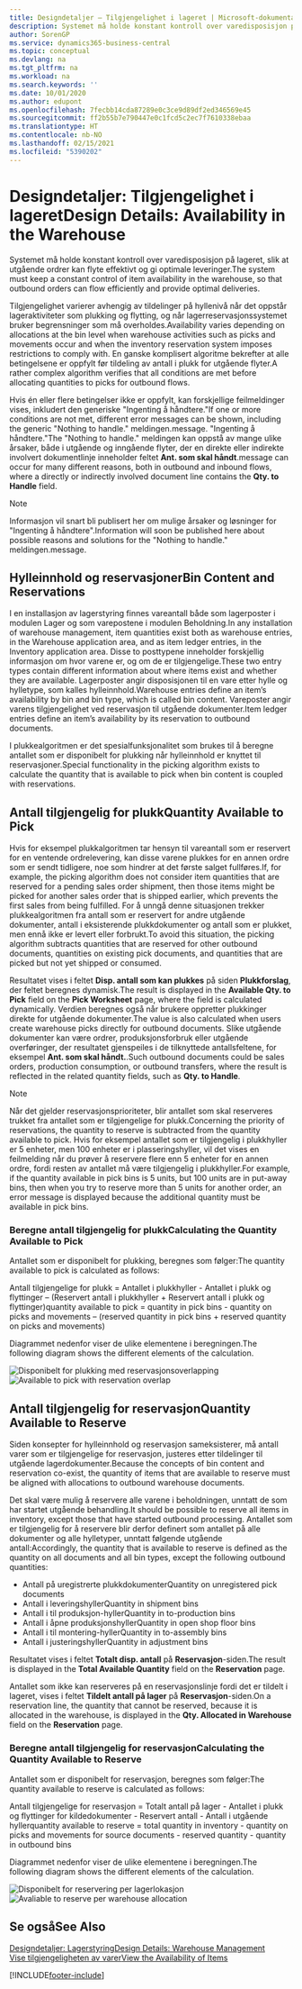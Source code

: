 ```yaml
---
title: Designdetaljer – Tilgjengelighet i lageret | Microsoft-dokumentasjon
description: Systemet må holde konstant kontroll over varedisposisjon på lageret, slik at utgående ordrer kan flyte effektivt og gi optimale leveringer.
author: SorenGP
ms.service: dynamics365-business-central
ms.topic: conceptual
ms.devlang: na
ms.tgt_pltfrm: na
ms.workload: na
ms.search.keywords: ''
ms.date: 10/01/2020
ms.author: edupont
ms.openlocfilehash: 7fecbb14cda87289e0c3ce9d89df2ed346569e45
ms.sourcegitcommit: ff2b55b7e790447e0c1fcd5c2ec7f7610338ebaa
ms.translationtype: HT
ms.contentlocale: nb-NO
ms.lasthandoff: 02/15/2021
ms.locfileid: "5390202"
---
```

# <a name="design-details-availability-in-the-warehouse"></a><span data-ttu-id="ac16b-103">Designdetaljer: Tilgjengelighet i lageret</span><span class="sxs-lookup"><span data-stu-id="ac16b-103">Design Details: Availability in the Warehouse</span></span>
<span data-ttu-id="ac16b-104">Systemet må holde konstant kontroll over varedisposisjon på lageret, slik at utgående ordrer kan flyte effektivt og gi optimale leveringer.</span><span class="sxs-lookup"><span data-stu-id="ac16b-104">The system must keep a constant control of item availability in the warehouse, so that outbound orders can flow efficiently and provide optimal deliveries.</span></span>  

<span data-ttu-id="ac16b-105">Tilgjengelighet varierer avhengig av tildelinger på hyllenivå når det oppstår lageraktiviteter som plukking og flytting, og når lagerreservasjonssystemet bruker begrensninger som må overholdes.</span><span class="sxs-lookup"><span data-stu-id="ac16b-105">Availability varies depending on allocations at the bin level when warehouse activities such as picks and movements occur and when the inventory reservation system imposes restrictions to comply with.</span></span> <span data-ttu-id="ac16b-106">En ganske komplisert algoritme bekrefter at alle betingelsene er oppfylt før tildeling av antall i plukk for utgående flyter.</span><span class="sxs-lookup"><span data-stu-id="ac16b-106">A rather complex algorithm verifies that all conditions are met before allocating quantities to picks for outbound flows.</span></span>

<span data-ttu-id="ac16b-107">Hvis én eller flere betingelser ikke er oppfylt, kan forskjellige feilmeldinger vises, inkludert den generiske "Ingenting å håndtere."</span><span class="sxs-lookup"><span data-stu-id="ac16b-107">If one or more conditions are not met, different error messages can be shown, including the generic "Nothing to handle."</span></span> <span data-ttu-id="ac16b-108">meldingen.</span><span class="sxs-lookup"><span data-stu-id="ac16b-108">message.</span></span> <span data-ttu-id="ac16b-109">"Ingenting å håndtere."</span><span class="sxs-lookup"><span data-stu-id="ac16b-109">The "Nothing to handle."</span></span> <span data-ttu-id="ac16b-110">meldingen kan oppstå av mange ulike årsaker, både i utgående og inngående flyter, der en direkte eller indirekte involvert dokumentlinje inneholder feltet **Ant. som skal håndt**.</span><span class="sxs-lookup"><span data-stu-id="ac16b-110">message can occur for many different reasons, both in outbound and inbound flows, where a directly or indirectly involved document line contains the **Qty. to Handle** field.</span></span>

> [!NOTE]
> <span data-ttu-id="ac16b-111">Informasjon vil snart bli publisert her om mulige årsaker og løsninger for "Ingenting å håndtere".</span><span class="sxs-lookup"><span data-stu-id="ac16b-111">Information will soon be published here about possible reasons and solutions for the "Nothing to handle."</span></span> <span data-ttu-id="ac16b-112">meldingen.</span><span class="sxs-lookup"><span data-stu-id="ac16b-112">message.</span></span>

## <a name="bin-content-and-reservations"></a><span data-ttu-id="ac16b-113">Hylleinnhold og reservasjoner</span><span class="sxs-lookup"><span data-stu-id="ac16b-113">Bin Content and Reservations</span></span>  
 <span data-ttu-id="ac16b-114">I en installasjon av lagerstyring finnes vareantall både som lagerposter i modulen Lager og som varepostene i modulen Beholdning.</span><span class="sxs-lookup"><span data-stu-id="ac16b-114">In any installation of warehouse management, item quantities exist both as warehouse entries, in the Warehouse application area, and as item ledger entries, in the Inventory application area.</span></span> <span data-ttu-id="ac16b-115">Disse to posttypene inneholder forskjellig informasjon om hvor varene er, og om de er tilgjengelige.</span><span class="sxs-lookup"><span data-stu-id="ac16b-115">These two entry types contain different information about where items exist and whether they are available.</span></span> <span data-ttu-id="ac16b-116">Lagerposter angir disposisjonen til en vare etter hylle og hylletype, som kalles hylleinnhold.</span><span class="sxs-lookup"><span data-stu-id="ac16b-116">Warehouse entries define an item’s availability by bin and bin type, which is called bin content.</span></span> <span data-ttu-id="ac16b-117">Vareposter angir varens tilgjengelighet ved reservasjon til utgående dokumenter.</span><span class="sxs-lookup"><span data-stu-id="ac16b-117">Item ledger entries define an item’s availability by its reservation to outbound documents.</span></span>  

 <span data-ttu-id="ac16b-118">I plukkealgoritmen er det spesialfunksjonalitet som brukes til å beregne antallet som er disponibelt for plukking når hylleinnhold er knyttet til reservasjoner.</span><span class="sxs-lookup"><span data-stu-id="ac16b-118">Special functionality in the picking algorithm exists to calculate the quantity that is available to pick when bin content is coupled with reservations.</span></span>  

## <a name="quantity-available-to-pick"></a><span data-ttu-id="ac16b-119">Antall tilgjengelig for plukk</span><span class="sxs-lookup"><span data-stu-id="ac16b-119">Quantity Available to Pick</span></span>  
 <span data-ttu-id="ac16b-120">Hvis for eksempel plukkalgoritmen tar hensyn til vareantall som er reservert for en ventende ordrelevering, kan disse varene plukkes for en annen ordre som er sendt tidligere, noe som hindrer at det første salget fullføres.</span><span class="sxs-lookup"><span data-stu-id="ac16b-120">If, for example, the picking algorithm does not consider item quantities that are reserved for a pending sales order shipment, then those items might be picked for another sales order that is shipped earlier, which prevents the first sales from being fulfilled.</span></span> <span data-ttu-id="ac16b-121">For å unngå denne situasjonen trekker plukkealgoritmen fra antall som er reservert for andre utgående dokumenter, antall i eksisterende plukkdokumenter og antall som er plukket, men ennå ikke er levert eller forbrukt.</span><span class="sxs-lookup"><span data-stu-id="ac16b-121">To avoid this situation, the picking algorithm subtracts quantities that are reserved for other outbound documents, quantities on existing pick documents, and quantities that are picked but not yet shipped or consumed.</span></span>  

 <span data-ttu-id="ac16b-122">Resultatet vises i feltet **Disp. antall som kan plukkes** på siden **Plukkforslag**, der feltet beregnes dynamisk.</span><span class="sxs-lookup"><span data-stu-id="ac16b-122">The result is displayed in the **Available Qty. to Pick** field on the **Pick Worksheet** page, where the field is calculated dynamically.</span></span> <span data-ttu-id="ac16b-123">Verdien beregnes også når brukere oppretter plukkinger direkte for utgående dokumenter.</span><span class="sxs-lookup"><span data-stu-id="ac16b-123">The value is also calculated when users create warehouse picks directly for outbound documents.</span></span> <span data-ttu-id="ac16b-124">Slike utgående dokumenter kan være ordrer, produksjonsforbruk eller utgående overføringer, der resultatet gjenspeiles i de tilknyttede antallsfeltene, for eksempel **Ant. som skal håndt.**.</span><span class="sxs-lookup"><span data-stu-id="ac16b-124">Such outbound documents could be sales orders, production consumption, or outbound transfers, where the result is reflected in the related quantity fields, such as **Qty. to Handle**.</span></span>  

> [!NOTE]  
>  <span data-ttu-id="ac16b-125">Når det gjelder reservasjonsprioriteter, blir antallet som skal reserveres trukket fra antallet som er tilgjengelige for plukk.</span><span class="sxs-lookup"><span data-stu-id="ac16b-125">Concerning the priority of reservations, the quantity to reserve is subtracted from the quantity available to pick.</span></span> <span data-ttu-id="ac16b-126">Hvis for eksempel antallet som er tilgjengelig i plukkhyller er 5 enheter, men 100 enheter er i plasseringshyller, vil det vises en feilmelding når du prøver å reservere flere enn 5 enheter for en annen ordre, fordi resten av antallet må være tilgjengelig i plukkhyller.</span><span class="sxs-lookup"><span data-stu-id="ac16b-126">For example, if the quantity available in pick bins is 5 units, but 100 units are in put-away bins, then when you try to reserve more than 5 units for another order, an error message is displayed because the additional quantity must be available in pick bins.</span></span>  

### <a name="calculating-the-quantity-available-to-pick"></a><span data-ttu-id="ac16b-127">Beregne antall tilgjengelig for plukk</span><span class="sxs-lookup"><span data-stu-id="ac16b-127">Calculating the Quantity Available to Pick</span></span>  
 <span data-ttu-id="ac16b-128">Antallet som er disponibelt for plukking, beregnes som følger:</span><span class="sxs-lookup"><span data-stu-id="ac16b-128">The quantity available to pick is calculated as follows:</span></span>  

 <span data-ttu-id="ac16b-129">Antall tilgjengelige for plukk = Antallet i plukkhyller - Antallet i plukk og flyttinger – (Reservert antall i plukkhyller + Reservert antall i plukk og flyttinger)</span><span class="sxs-lookup"><span data-stu-id="ac16b-129">quantity available to pick = quantity in pick bins - quantity on picks and movements – (reserved quantity in pick bins + reserved quantity on picks and movements)</span></span>  

 <span data-ttu-id="ac16b-130">Diagrammet nedenfor viser de ulike elementene i beregningen.</span><span class="sxs-lookup"><span data-stu-id="ac16b-130">The following diagram shows the different elements of the calculation.</span></span>  

 <span data-ttu-id="ac16b-131">![Disponibelt for plukking med reservasjonsoverlapping](media/design_details_warehouse_management_availability_2.png "Disponibelt for plukking med reservasjonsoverlapping")</span><span class="sxs-lookup"><span data-stu-id="ac16b-131">![Available to pick with reservation overlap](media/design_details_warehouse_management_availability_2.png "Available to pick with reservation overlap")</span></span>  

## <a name="quantity-available-to-reserve"></a><span data-ttu-id="ac16b-132">Antall tilgjengelig for reservasjon</span><span class="sxs-lookup"><span data-stu-id="ac16b-132">Quantity Available to Reserve</span></span>  
 <span data-ttu-id="ac16b-133">Siden konsepter for hylleinnhold og reservasjon sameksisterer, må antall varer som er tilgjengelige for reservasjon, justeres etter tildelinger til utgående lagerdokumenter.</span><span class="sxs-lookup"><span data-stu-id="ac16b-133">Because the concepts of bin content and reservation co-exist, the quantity of items that are available to reserve must be aligned with allocations to outbound warehouse documents.</span></span>  

 <span data-ttu-id="ac16b-134">Det skal være mulig å reservere alle varene i beholdningen, unntatt de som har startet utgående behandling.</span><span class="sxs-lookup"><span data-stu-id="ac16b-134">It should be possible to reserve all items in inventory, except those that have started outbound processing.</span></span> <span data-ttu-id="ac16b-135">Antallet som er tilgjengelig for å reservere blir derfor definert som antallet på alle dokumenter og alle hylletyper, unntatt følgende utgående antall:</span><span class="sxs-lookup"><span data-stu-id="ac16b-135">Accordingly, the quantity that is available to reserve is defined as the quantity on all documents and all bin types, except the following outbound quantities:</span></span>  

-   <span data-ttu-id="ac16b-136">Antall på uregistrerte plukkdokumenter</span><span class="sxs-lookup"><span data-stu-id="ac16b-136">Quantity on unregistered pick documents</span></span>  
-   <span data-ttu-id="ac16b-137">Antall i leveringshyller</span><span class="sxs-lookup"><span data-stu-id="ac16b-137">Quantity in shipment bins</span></span>  
-   <span data-ttu-id="ac16b-138">Antall i til produksjon-hyller</span><span class="sxs-lookup"><span data-stu-id="ac16b-138">Quantity in to-production bins</span></span>  
-   <span data-ttu-id="ac16b-139">Antall i åpne produksjonshyller</span><span class="sxs-lookup"><span data-stu-id="ac16b-139">Quantity in open shop floor bins</span></span>  
-   <span data-ttu-id="ac16b-140">Antall i til montering-hyller</span><span class="sxs-lookup"><span data-stu-id="ac16b-140">Quantity in to-assembly bins</span></span>  
-   <span data-ttu-id="ac16b-141">Antall i justeringshyller</span><span class="sxs-lookup"><span data-stu-id="ac16b-141">Quantity in adjustment bins</span></span>  

 <span data-ttu-id="ac16b-142">Resultatet vises i feltet **Totalt disp. antall** på **Reservasjon**-siden.</span><span class="sxs-lookup"><span data-stu-id="ac16b-142">The result is displayed in the **Total Available Quantity** field on the **Reservation** page.</span></span>  

 <span data-ttu-id="ac16b-143">Antallet som ikke kan reserveres på en reservasjonslinje fordi det er tildelt i lageret, vises i feltet **Tildelt antall på lager** på **Reservasjon**-siden.</span><span class="sxs-lookup"><span data-stu-id="ac16b-143">On a reservation line, the quantity that cannot be reserved, because it is allocated in the warehouse, is displayed in the **Qty. Allocated in Warehouse** field on the **Reservation** page.</span></span>  

### <a name="calculating-the-quantity-available-to-reserve"></a><span data-ttu-id="ac16b-144">Beregne antall tilgjengelig for reservasjon</span><span class="sxs-lookup"><span data-stu-id="ac16b-144">Calculating the Quantity Available to Reserve</span></span>  
 <span data-ttu-id="ac16b-145">Antallet som er disponibelt for reservasjon, beregnes som følger:</span><span class="sxs-lookup"><span data-stu-id="ac16b-145">The quantity available to reserve is calculated as follows:</span></span>  

 <span data-ttu-id="ac16b-146">Antall tilgjengelige for reservasjon = Totalt antall på lager - Antallet i plukk og flyttinger for kildedokumenter - Reservert antall - Antall i utgående hyller</span><span class="sxs-lookup"><span data-stu-id="ac16b-146">quantity available to reserve = total quantity in inventory - quantity on picks and movements for source documents - reserved quantity - quantity in outbound bins</span></span>  

 <span data-ttu-id="ac16b-147">Diagrammet nedenfor viser de ulike elementene i beregningen.</span><span class="sxs-lookup"><span data-stu-id="ac16b-147">The following diagram shows the different elements of the calculation.</span></span>  

 <span data-ttu-id="ac16b-148">![Disponibelt for reservering per lagerlokasjon](media/design_details_warehouse_management_availability_3.png "Disponibelt for reservering per lagerlokasjon")</span><span class="sxs-lookup"><span data-stu-id="ac16b-148">![Avaliable to reserve per warehouse allocation](media/design_details_warehouse_management_availability_3.png "Avaliable to reserve per warehouse allocation")</span></span>  

## <a name="see-also"></a><span data-ttu-id="ac16b-149">Se også</span><span class="sxs-lookup"><span data-stu-id="ac16b-149">See Also</span></span>  
 [<span data-ttu-id="ac16b-150">Designdetaljer: Lagerstyring</span><span class="sxs-lookup"><span data-stu-id="ac16b-150">Design Details: Warehouse Management</span></span>](design-details-warehouse-management.md)  
 [<span data-ttu-id="ac16b-151">Vise tilgjengeligheten av varer</span><span class="sxs-lookup"><span data-stu-id="ac16b-151">View the Availability of Items</span></span>](inventory-how-availability-overview.md)


[!INCLUDE[footer-include](includes/footer-banner.md)]
